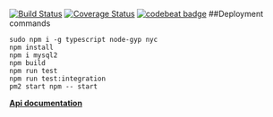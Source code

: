 [![Build Status](https://travis-ci.org/AI111/trellolo-server.svg?branch=master)](https://travis-ci.org/AI111/trellolo-server)
[![Coverage Status](https://coveralls.io/repos/github/AI111/trellolo-server/badge.svg)](https://coveralls.io/github/AI111/trellolo-server)
[![codebeat badge](https://codebeat.co/badges/54eb95fd-a145-40e2-b2c3-13ceba1dcd7a)](https://codebeat.co/projects/github-com-ai111-trellolo-server-master)
##Deployment commands

```
sudo npm i -g typescript node-gyp nyc
npm install
npm i mysql2
npm build
npm run test
npm run test:integration
pm2 start npm -- start
```
[**Api documentation**](https://trellolo.com/swagger/)